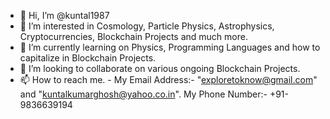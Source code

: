 - 👋 Hi, I’m @kuntal1987
- 👀 I’m interested in Cosmology, Particle Physics, Astrophysics, Cryptocurrencies, Blockchain Projects and much more.
- 🌱 I’m currently learning on Physics, Programming Languages and how to capitalize in Blockchain Projects.
- 💞️ I’m looking to collaborate on various ongoing Blockchain Projects.
- 📫 How to reach me. - My Email Address:- "exploretoknow@gmail.com" and "kuntalkumarghosh@yahoo.co.in". My Phone Number:- +91-9836639194

<!---
kuntal1987/kuntal1987 is a ✨ special ✨ repository because its `README.md` (this file) appears on your GitHub profile.
You can click the Preview link to take a look at your changes.
--->
